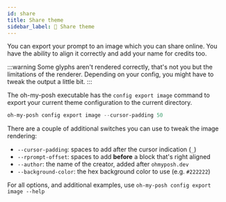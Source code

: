 ```yaml
---
id: share
title: Share theme
sidebar_label: 📸 Share theme
---
```


You can export your prompt to an image which you can share online. You have the ability to align
it correctly and add your name for credits too.

:::warning
Some glyphs aren't rendered correctly, that's not you but the limitations of the renderer.
Depending on your config, you might have to tweak the output a little bit.
:::

The oh-my-posh executable has the `config export image` command to export your current theme configuration
to the current directory.

```powershell
oh-my-posh config export image --cursor-padding 50
```

There are a couple of additional switches you can use to tweak the image rendering:

- `--cursor-padding`: spaces to add after the cursor indication (`_`)
- `--rprompt-offset`: spaces to add **before** a block that's right aligned
- `--author`: the name of the creator, added after `ohmyposh.dev`
- `--background-color`: the hex background color to use (e.g. `#222222`)

For all options, and additional examples, use `oh-my-posh config export image --help`
